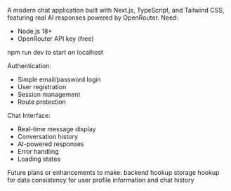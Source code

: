 A modern chat application built with Next.js, TypeScript, and Tailwind CSS, featuring real AI responses powered by OpenRouter.
Need:
- Node.js 18+ 
- OpenRouter API key (free)

npm run dev to start on localhost

Authentication:
- Simple email/password login
- User registration
- Session management
- Route protection

Chat Interface:
- Real-time message display
- Conversation history
- AI-powered responses
- Error handling
- Loading states

Future plans or enhancements to make:
backend hookup storage hookup for data consistency for user profile information and chat history
